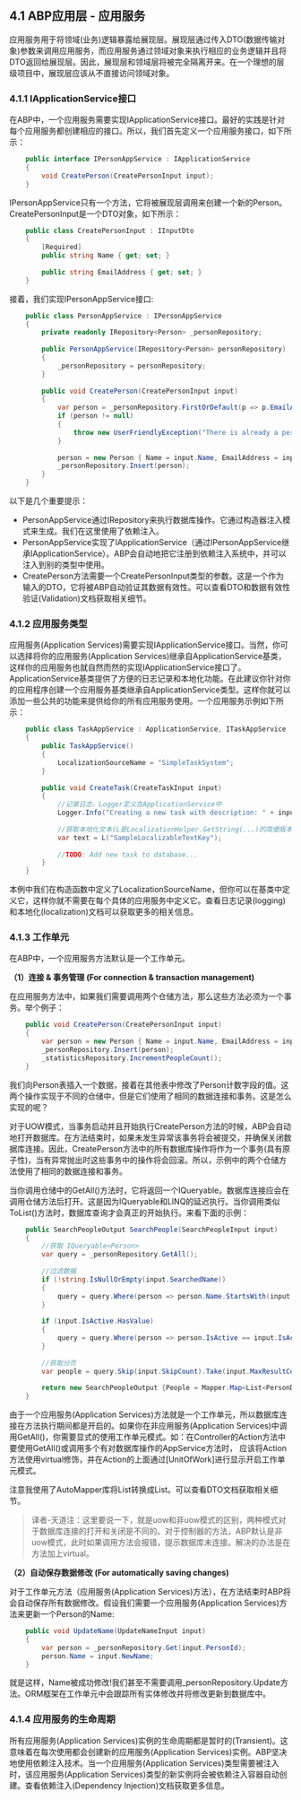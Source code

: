 ## 4.1 ABP应用层 - 应用服务

应用服务用于将领域(业务)逻辑暴露给展现层。展现层通过传入DTO(数据传输对象)参数来调用应用服务，而应用服务通过领域对象来执行相应的业务逻辑并且将DTO返回给展现层。因此，展现层和领域层将被完全隔离开来。在一个理想的层级项目中，展现层应该从不直接访问领域对象。

### 4.1.1 IApplicationService接口
在ABP中，一个应用服务需要实现IApplicationService接口。最好的实践是针对每个应用服务都创建相应的接口。所以，我们首先定义一个应用服务接口，如下所示：
```csharp
	public interface IPersonAppService : IApplicationService
	{
	    void CreatePerson(CreatePersonInput input);
	}
```

IPersonAppService只有一个方法，它将被展现层调用来创建一个新的Person。CreatePersonInput是一个DTO对象，如下所示：

```csharp
	public class CreatePersonInput : IInputDto
	{
	    [Required]
	    public string Name { get; set; }
	
	    public string EmailAddress { get; set; }
	}
```

接着，我们实现IPersonAppService接口:

```csharp
	public class PersonAppService : IPersonAppService
	{
	    private readonly IRepository<Person> _personRepository;
	
	    public PersonAppService(IRepository<Person> personRepository)
	    {
	        _personRepository = personRepository;
	    }
	
	    public void CreatePerson(CreatePersonInput input)
	    {
	        var person = _personRepository.FirstOrDefault(p => p.EmailAddress == input.EmailAddress);
	        if (person != null)
	        {
	            throw new UserFriendlyException("There is already a person with given email address");
	        }
	
	        person = new Person { Name = input.Name, EmailAddress = input.EmailAddress };
	        _personRepository.Insert(person);
	    }
	}
```

以下是几个重要提示：

* PersonAppService通过IRepository<Person>来执行数据库操作。它通过构造器注入模式来生成。我们在这里使用了依赖注入。
* PersonAppService实现了IApplicationService（通过IPersonAppService继承IApplicationService）。ABP会自动地把它注册到依赖注入系统中，并可以注入到别的类型中使用。
* CreatePerson方法需要一个CreatePersonInput类型的参数。这是一个作为输入的DTO，它将被ABP自动验证其数据有效性。可以查看DTO和数据有效性验证(Validation)文档获取相关细节。


### 4.1.2 应用服务类型

应用服务(Application Services)需要实现IApplicationService接口。当然，你可以选择将你的应用服务(Application Services)继承自ApplicationService基类，这样你的应用服务也就自然而然的实现IApplicationService接口了。ApplicationService基类提供了方便的日志记录和本地化功能。在此建议你针对你的应用程序创建一个应用服务基类继承自ApplicationService类型。这样你就可以添加一些公共的功能来提供给你的所有应用服务使用。一个应用服务示例如下所示：

```csharp	
	public class TaskAppService : ApplicationService, ITaskAppService
	{
	    public TaskAppService()
	    {
	        LocalizationSourceName = "SimpleTaskSystem";
	    }
	
	    public void CreateTask(CreateTaskInput input)
	    {
	        //记录日志，Logger定义在ApplicationService中
	        Logger.Info("Creating a new task with description: " + input.Description);
	
	        //获取本地化文本(L是LocalizationHelper.GetString(...)的简便版本, 定义在 ApplicationService类型)
	        var text = L("SampleLocalizableTextKey");
	
	        //TODO: Add new task to database...
	    }
	}
```

本例中我们在构造函数中定义了LocalizationSourceName，但你可以在基类中定义它，这样你就不需要在每个具体的应用服务中定义它。查看日志记录(logging)和本地化(localization)文档可以获取更多的相关信息。

### 4.1.3 工作单元
在ABP中，一个应用服务方法默认是一个工作单元。

**（1）连接 & 事务管理 (For connection & transaction management)**

在应用服务方法中，如果我们需要调用两个仓储方法，那么这些方法必须为一个事务。举个例子：

```csharp
	public void CreatePerson(CreatePersonInput input)
	{
	    var person = new Person { Name = input.Name, EmailAddress = input.EmailAddress };    
	    _personRepository.Insert(person);
	    _statisticsRepository.IncrementPeopleCount();
	}
```

我们向Person表插入一个数据，接着在其他表中修改了Person计数字段的值。这两个操作实现于不同的仓储中，但是它们使用了相同的数据连接和事务。这是怎么实现的呢？

对于UOW模式，当事务启动并且开始执行CreatePerson方法的时候，ABP会自动地打开数据库。在方法结束时，如果未发生异常该事务将会被提交，并确保关闭数据库连接。因此，CreatePerson方法中的所有数据库操作将作为一个事务(具有原子性)，当有异常抛出时这些事务中的操作将会回滚。所以，示例中的两个仓储方法使用了相同的数据连接和事务。

当你调用仓储中的GetAll()方法时，它将返回一个IQueryable<T>。数据库连接应会在调用仓储方法后打开。这是因为IQueryable<T>和LINQ的延迟执行。当你调用类似ToList()方法时，数据库查询才会真正的开始执行。来看下面的示例：

```csharp
	public SearchPeopleOutput SearchPeople(SearchPeopleInput input)
	{
	    //获取 IQueryable<Person>
	    var query = _personRepository.GetAll();
	
	    //过滤数据
	    if (!string.IsNullOrEmpty(input.SearchedName))
	    {
	        query = query.Where(person => person.Name.StartsWith(input.SearchedName));
	    }
	
	    if (input.IsActive.HasValue)
	    {
	        query = query.Where(person => person.IsActive == input.IsActive.Value);
	    }
	
	    //获取分页
	    var people = query.Skip(input.SkipCount).Take(input.MaxResultCount).ToList();
	
	    return new SearchPeopleOutput {People = Mapper.Map<List<PersonDto>>(people)};
	}
```

由于一个应用服务(Application Services)方法就是一个工作单元，所以数据库连接在方法执行期间都是开启的。如果你在非应用服务(Application Services)中调用GetAll()，你需要显式的使用工作单元模式。如：在Controller的Action方法中要使用GetAll()或调用多个有对数据库操作的AppService方法时， 应该将Action方法使用virtual修饰，并在Action的上面通过[UnitOfWork]进行显示开启工作单元模式。

注意我使用了AutoMapper库将List<Person>转换成List<PersonDto>。可以查看DTO文档获取相关细节。

>译者-天道注：这里要说一下，就是uow和非uow模式的区别，两种模式对于数据库连接的打开和关闭是不同的。对于控制器的方法，ABP默认是非 uow模式，此时如果调用方法会报错，提示数据库未连接。解决的办法是在方法加上virtual。

**（2）自动保存数据修改 (For automatically saving changes)**

对于工作单元方法（应用服务(Application Services)方法），在方法结束时ABP将会自动保存所有数据修改。假设我们需要一个应用服务(Application Services)方法来更新一个Person的Name:

```csharp
	public void UpdateName(UpdateNameInput input)
	{
	    var person = _personRepository.Get(input.PersonId);
	    person.Name = input.NewName;
	}
```

就是这样，Name被成功修改!我们甚至不需要调用_personRepository.Update方法。ORM框架在工作单元中会跟踪所有实体修改并将修改更新到数据库中。

### 4.1.4 应用服务的生命周期 ###

所有应用服务(Application Services)实例的生命周期都是暂时的(Transient)。这意味着在每次使用都会创建新的应用服务(Application Services)实例。ABP坚决地使用依赖注入技术。当一个应用服务(Application Services)类型需要被注入时，该应用服务(Application Services)类型的新实例将会被依赖注入容器自动创建。查看依赖注入(Dependency Injection)文档获取更多信息。
